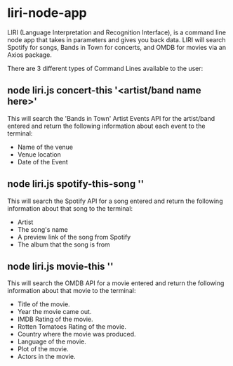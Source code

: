 # liri-node-app
LIRI (Language Interpretation and Recognition Interface), is a command line node app that takes in 
parameters and gives you back data. LIRI will search Spotify for songs, Bands in Town for concerts, 
and OMDB for movies via an Axios package.


There are 3 different types of Command Lines available to the user:

node liri.js concert-this '<artist/band name here>'
---------------------------------------------------
This will search the 'Bands in Town' Artist Events API for the artist/band entered and return the following 
information about each event to the terminal:

* Name of the venue
* Venue location
* Date of the Event 


node liri.js spotify-this-song '<song name here>'
-------------------------------------------------
This will search the Spotify API for a song entered and return the following information about that
song to the terminal:

* Artist
* The song's name
* A preview link of the song from Spotify
* The album that the song is from


node liri.js movie-this '<movie name here>'
-------------------------------------------
This will search the OMDB API for a movie entered and return the following 
information about that movie to the terminal:

* Title of the movie.
* Year the movie came out.
* IMDB Rating of the movie.
* Rotten Tomatoes Rating of the movie.
* Country where the movie was produced.
* Language of the movie.
* Plot of the movie.
* Actors in the movie.
